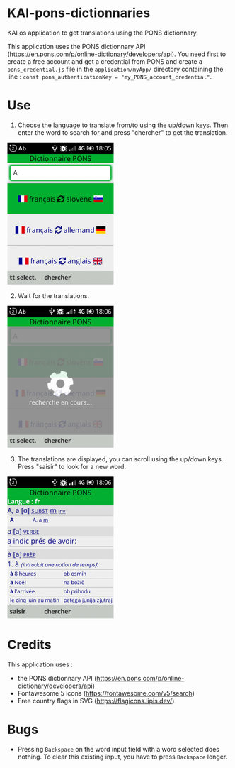# KAI-pons-dictionnaries
KAI os application to get translations using the PONS dictionnary.

This application uses the PONS dictionnary API (https://en.pons.com/p/online-dictionary/developers/api). You need first to create a free account and get a credential from PONS and create a `pons_credential.js` file in the `application/myApp/` directory containing the line : `const pons_authenticationKey = "my_PONS_account_credential"`.

# Use
1) Choose the language to translate from/to using the up/down keys. Then enter the word to search for and press "chercher" to get the translation.  

![input screen](screen_copies/input_screen.png)  

2) Wait for the translations.  

![searching screen](screen_copies/searching_screen.png)  

3) The translations are displayed, you can scroll using the up/down keys. Press "saisir" to look for a new word.  

![translation screen](screen_copies/translation_screen.png)  

# Credits

This application uses :
- the PONS dictionnary API (https://en.pons.com/p/online-dictionary/developers/api)
- Fontawesome 5 icons (https://fontawesome.com/v5/search)
- Free country flags in SVG (https://flagicons.lipis.dev/)

# Bugs
- Pressing `Backspace` on the word input field with a word selected does nothing. To clear this existing input, you have to press `Backspace` longer.
